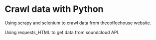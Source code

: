 # Crawl data with Python

Using scrapy and selenium to crawl data from thecoffeehouse website.

Using requests_HTML to get data from soundcloud API.
